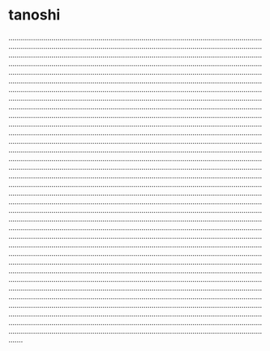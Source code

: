 # tanoshi

...........................................................................................................................................................................................................................................................................................................................................................................................................................................................................................................................................................................................................................................................................................................................................................................................................................................................................................................................................................................................................................................................................................................................................................................................................................................................................................................................................................................................................................................................................................................................................................................................................................................................................................................................................................................................................................................................................................................................................................................................................................................................................................................................................................................................................................................................................................................................................................................................................................................................................................................................................................................................................................................................................................................................................................................................................................................................................................................................................................................................................................................................................................................................................................................................................................................................................................................................................................................................................................................................................................................................................................................................................................................................................................................................................................................................................................................................................................................................................................................................................................................................................................................................................................................................................................................................................................................................................................................................................................................................................................................................